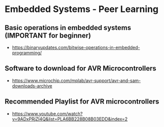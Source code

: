 # Embedded Systems - Peer Learning

## Basic operations in embedded systems (IMPORTANT for beginner)
* https://binaryupdates.com/bitwise-operations-in-embedded-programming/

## Software to download for AVR Microcontrollers
* https://www.microchip.com/mplab/avr-support/avr-and-sam-downloads-archive

## Recommended Playlist for AVR microcontrollers
* https://www.youtube.com/watch?v=9ADxPRjZI4Q&list=PLA6BB228B08B03EDD&index=2
